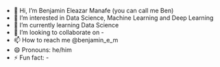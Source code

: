 - 👋 Hi, I’m Benjamin Eleazar Manafe (you can call me Ben)
- 👀 I’m interested in Data Science, Machine Learning and Deep Learning
- 🌱 I’m currently learning Data Science
- 💞️ I’m looking to collaborate on -
- 📫 How to reach me @benjamin_e_m
- 😄 Pronouns: he/him
- ⚡ Fun fact: -

<!---
benmanafe/benmanafe is a ✨ special ✨ repository because its `README.md` (this file) appears on your GitHub profile.
You can click the Preview link to take a look at your changes.
--->
